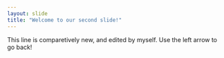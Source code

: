 ```yaml
---
layout: slide
title: "Welcome to our second slide!"
---
```

This line is comparetively new, and edited by myself.
Use the left arrow to go back!
